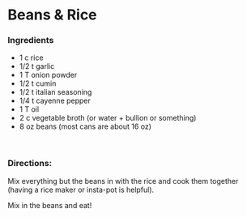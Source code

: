 # Beans & Rice

### Ingredients
- 1 c rice
- 1/2 t garlic
- 1 T onion powder
- 1/2 t cumin
- 1/2 t italian seasoning
- 1/4 t cayenne pepper
- 1 T oil
- 2 c vegetable broth (or water + bullion or something)
- 8 oz beans (most cans are about 16 oz)

<br>

### Directions:

Mix everything but the beans in with the rice and cook them together (having a rice maker or insta-pot is helpful).

Mix in the beans and eat!
